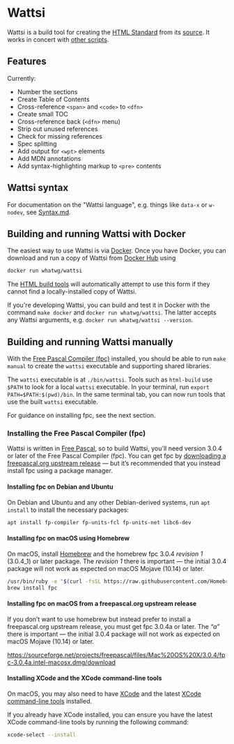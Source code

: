 # Wattsi

Wattsi is a build tool for creating the [HTML Standard](https://html.spec.whatwg.org/multipage/) from its [source](https://github.com/whatwg/html). It works in concert with [other scripts](https://github.com/whatwg/html-build).

## Features

Currently:
 * Number the sections
 * Create Table of Contents
 * Cross-reference `<span>` and `<code>` to `<dfn>`
 * Create small TOC
 * Cross-reference back (`<dfn>` menu)
 * Strip out unused references
 * Check for missing references
 * Spec splitting
 * Add output for `<wpt>` elements
 * Add MDN annotations
 * Add syntax-highlighting markup to `<pre>` contents

## Wattsi syntax

For documentation on the "Wattsi language", e.g. things like `data-x` or `w-nodev`, see [Syntax.md](./Syntax.md).

## Building and running Wattsi with Docker

The easiest way to use Wattsi is via [Docker](https://www.docker.com/). Once you have Docker, you can download and run a copy of Wattsi from [Docker Hub](https://hub.docker.com/r/whatwg/wattsi) using

```bash
docker run whatwg/wattsi
```

The [HTML build tools](https://github.com/whatwg/html-build) will automatically attempt to use this form if they cannot find a locally-installed copy of Wattsi.

If you're developing Wattsi, you can build and test it in Docker with the command `make docker` and `docker run whatwg/wattsi`. The latter accepts any Wattsi arguments, e.g. `docker run whatwg/wattsi --version`.

## Building and running Wattsi manually

With the [Free Pascal Compiler (fpc)](https://www.freepascal.org/) installed, you should be able to run `make manual` to create the `wattsi` executable and supporting shared libraries.

The `wattsi` executable is at `./bin/wattsi`. Tools such as `html-build` use `$PATH` to look for a local `wattsi` executable. In your terminal, run `export PATH=$PATH:$(pwd)/bin`. In the same terminal tab, you can now run tools that use the built `wattsi` executable.

For guidance on installing fpc, see the next section.

### Installing the Free Pascal Compiler (fpc)

Wattsi is written in [Free Pascal](https://www.freepascal.org/), so to build Wattsi, you'll need version 3.0.4 or later of the Free Pascal Compiler (fpc). You can get fpc by [downloading a freepascal.org upstream release](https://www.freepascal.org/download.var) — but it’s recommended that you instead install fpc using a package manager.

#### Installing fpc on Debian and Ubuntu

On Debian and Ubuntu and any other Debian-derived systems, run `apt install` to install the necessary packages:

```bash
apt install fp-compiler fp-units-fcl fp-units-net libc6-dev
```

#### Installing fpc on macOS using Homebrew

On macOS, install [Homebrew](https://brew.sh/) and the homebrew fpc 3.0.4 *revision 1* (3.0.4_1) or later package. The *revision 1* there is important — the initial 3.0.4 package will not work as expected on macOS Mojave (10.14) or later.

```bash
/usr/bin/ruby -e "$(curl -fsSL https://raw.githubusercontent.com/Homebrew/install/master/install)"
brew install fpc
```

#### Installing fpc on macOS from a freepascal.org upstream release

If you don’t want to use homebrew but instead prefer to install a freepascal.org upstream release, you must get fpc 3.0.4a or later. The *“a”* there is important — the initial 3.0.4 package will not work as expected on macOS Mojave (10.14) or later.

https://sourceforge.net/projects/freepascal/files/Mac%20OS%20X/3.0.4/fpc-3.0.4a.intel-macosx.dmg/download

#### Installing XCode and the XCode command-line tools

On macOS, you may also need to have [XCode](https://developer.apple.com/xcode/) and the latest [XCode command-line tools](https://developer.apple.com/download/more/) installed.

If you already have XCode installed, you can ensure you have the latest XCode command-line tools by running the following command:

```bash
xcode-select --install
```
